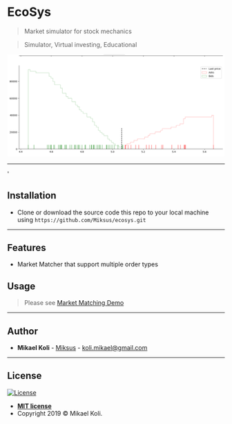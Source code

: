 

# EcoSys

> Market simulator for stock mechanics

> Simulator, Virtual investing, Educational

![Orderbook](docs/img/generated_orderbook.png)


---
'
## Installation


- Clone or download the source code this repo to your local machine using `https://github.com/Miksus/ecosys.git`


---

## Features
- Market Matcher that support multiple order types

## Usage
> Please see [Market Matching Demo](docs\maket_demo.ipynb)

---

## Author

* **Mikael Koli** - [Miksus](https://github.com/Miksus) - koli.mikael@gmail.com

---
## License

[![License](http://img.shields.io/:license-mit-blue.svg?style=flat-square)](http://badges.mit-license.org)

- **[MIT license](http://opensource.org/licenses/mit-license.php)**
- Copyright 2019 © Mikael Koli.